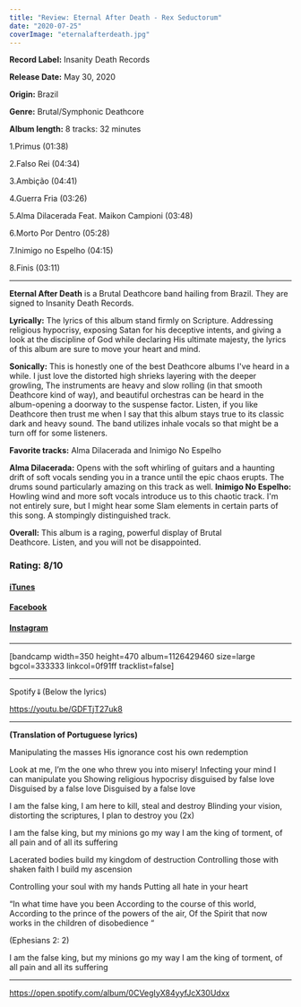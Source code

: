 ```yaml
---
title: "Review: Eternal After Death - Rex Seductorum"
date: "2020-07-25"
coverImage: "eternalafterdeath.jpg"
---
```


**Record Label:** Insanity Death Records 

**Release Date:** May 30, 2020

**Origin:** Brazil

**Genre:** Brutal/Symphonic Deathcore 

**Album length:** 8 tracks: 32 minutes

1.Primus (01:38) 

2.Falso Rei (04:34) 

3.Ambição (04:41) 

4.Guerra Fria (03:26) 

5.Alma Dilacerada Feat. Maikon Campioni (03:48) 

6.Morto Por Dentro (05:28) 

7.Inimigo no Espelho (04:15) 

8.Finis (03:11)

<hr>

**Eternal After Death** is a Brutal Deathcore band hailing from Brazil. They are signed to Insanity Death Records.

**Lyrically:** The lyrics of this album stand firmly on Scripture. Addressing religious hypocrisy, exposing Satan for his deceptive intents, and giving a look at the discipline of God while declaring His ultimate majesty, the lyrics of this album are sure to move your heart and mind.

**Sonically:** This is honestly one of the best Deathcore albums I've heard in a while. I just love the distorted high shrieks layering with the deeper growling, The instruments are heavy and slow rolling (in that smooth Deathcore kind of way), and beautiful orchestras can be heard in the album-opening a doorway to the suspense factor. Listen, if you like Deathcore then trust me when I say that this album stays true to its classic dark and heavy sound. The band utilizes inhale vocals so that might be a turn off for some listeners.

**Favorite tracks:** Alma Dilacerada and Inimigo No Espelho

**Alma Dilacerada:** Opens with the soft whirling of guitars and a haunting drift of soft vocals sending you in a trance until the epic chaos erupts. The drums sound particularly amazing on this track as well. **Inimigo No Espelho:** Howling wind and more soft vocals introduce us to this chaotic track. I'm not entirely sure, but I might hear some Slam elements in certain parts of this song. A stompingly distinguished track.

**Overall:** This album is a raging, powerful display of Brutal Deathcore. Listen, and you will not be disappointed.

### Rating: 8/10

#### [iTunes](https://music.apple.com/ca/album/rex-seductorum/1516876865)

#### [Facebook](https://www.facebook.com/EADeathcore)

#### [Instagram](https://www.instagram.com/eternalafterdeath/)

* * *

\[bandcamp width=350 height=470 album=1126429460 size=large bgcol=333333 linkcol=0f91ff tracklist=false\]

* * *

Spotify⇓(Below the lyrics)

https://youtu.be/GDFTjT27uk8

* * *

**(Translation of Portuguese lyrics)**

Manipulating the masses His ignorance cost his own redemption

Look at me, I’m the one who threw you into misery! Infecting your mind I can manipulate you Showing religious hypocrisy disguised by false love Disguised by a false love Disguised by a false love

I am the false king, I am here to kill, steal and destroy Blinding your vision, distorting the scriptures, I plan to destroy you (2x)

I am the false king, but my minions go my way I am the king of torment, of all pain and of all its suffering

Lacerated bodies build my kingdom of destruction Controlling those with shaken faith I build my ascension

Controlling your soul with my hands Putting all hate in your heart

“In what time have you been According to the course of this world, According to the prince of the powers of the air, Of the Spirit that now works in the children of disobedience “

(Ephesians 2: 2)

I am the false king, but my minions go my way I am the king of torment, of all pain and all its suffering

* * *

https://open.spotify.com/album/0CVegIyX84yyfJcX30Udxx
